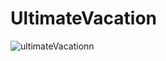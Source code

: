 # UltimateVacation

![ultimateVacationn](https://github.com/Anjali782/UltimateVacation/assets/77624000/be1e6fd3-0e6c-4c79-a19d-a487d4a5102b)
